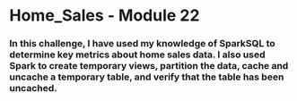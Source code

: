 # Home_Sales - Module 22

### In this challenge, I have used my knowledge of SparkSQL to determine key metrics about home sales data. I also used Spark to create temporary views, partition the data, cache and uncache a temporary table, and verify that the table has been uncached.
